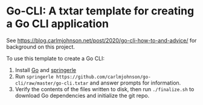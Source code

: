 # Go-CLI: A txtar template for creating a Go CLI application

See https://blog.carlmjohnson.net/post/2020/go-cli-how-to-and-advice/ for background on this project.

To use this template to create a Go CLI:

1. Install [Go](https://golang.org) and [springerle](https://github.com/carlmjohnson/springerle)
2. Run `springerle https://github.com/carlmjohnson/go-cli/raw/master/go-cli.txtar` and answer prompts for information.
3. Verify the contents of the files written to disk, then run `./finalize.sh` to download Go dependencies and initialize the git repo.
